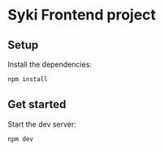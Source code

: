 # Syki Frontend project

## Setup

Install the dependencies:

```bash
npm install
```

## Get started

Start the dev server:

```bash
npm dev
```
